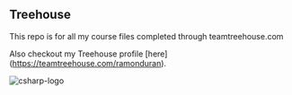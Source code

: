 ## Treehouse

This repo is for all my course files completed through teamtreehouse.com

Also checkout my Treehouse profile [here] (https://teamtreehouse.com/ramonduran).

![csharp-logo](https://cloud.githubusercontent.com/assets/9614736/16899342/83364356-4bb5-11e6-92f6-602773350993.png)
